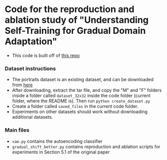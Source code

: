 # Code for the reproduction and ablation study of "Understanding Self-Training for Gradual Domain Adaptation"
- This code is built off of [this repo](https://github.com/p-lambda/gradual_domain_adaptation)
### Dataset instructions
- The portraits dataset is an existing dataset, and can be downloaded from [here](https://www.dropbox.com/s/ubjjoo0b2wz4vgz/faces_aligned_small_mirrored_co_aligned_cropped_cleaned.tar.gz?dl=0)
- After downloading, extract the tar file, and copy the "M" and "F" folders inside a folder called `dataset_32x32` inside the
code folder (current folder, where the README is). Then run `python create_dataset.py`
- Create a folder called `saved_files` in the current code folder.
- Experiments on other datasets should work without downloading additional datasets.

### Main files
- `vae.py` contains the autoencoding classifier
- `gradual_shift_better.py` contains reproduction and ablation scripts for experiments in Section 5.1 of the original paper

